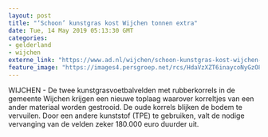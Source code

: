 ```yaml
---
layout: post
title: "‘Schoon’ kunstgras kost Wijchen tonnen extra"
date: Tue, 14 May 2019 05:13:30 GMT
categories: 
- gelderland 
- wijchen 
externe_link: "https://www.ad.nl/wijchen/schoon-kunstgras-kost-wijchen-tonnen-extra~aad9ef6a/"
feature_image: "https://images4.persgroep.net/rcs/HdaVzXZT6inaycoNyGzO8lIa-40/diocontent/110064179/_fitwidth/400/?appId=21791a8992982cd8da851550a453bd7f&quality=0.7"
---
```


WIJCHEN - De twee kunstgrasvoetbalvelden met rubberkorrels in de gemeente Wijchen krijgen een nieuwe toplaag waarover korreltjes van een ander materiaal worden gestrooid. De oude korrels blijken de bodem te vervuilen. Door een andere kunststof (TPE) te gebruiken, valt de nodige vervanging van de velden zeker 180.000 euro duurder uit.
